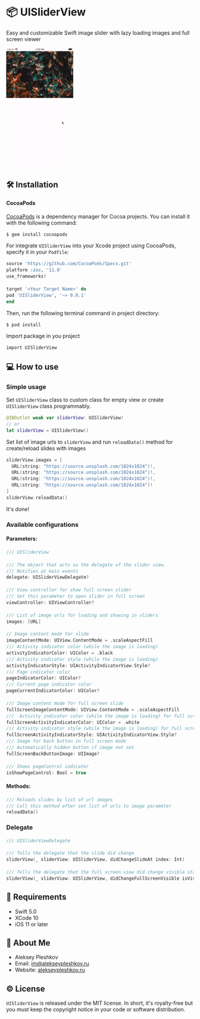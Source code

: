 # 📦 UISliderView

Easy and customizable Swift image slider with lazy loading images and full screen viewer

<img src="https://github.com/AlekseyPleshkov/UISliderView/blob/master/preview.gif?raw=true"/></a>

## 🛠 Installation

#### CocoaPods

[CocoaPods](https://cocoapods.org) is a dependency manager for Cocoa projects. You can install it with the following command:

```bash
$ gem install cocoapods
```

For integrate `UISliderView` into your Xcode project using CocoaPods, specify it in your `Podfile`:

```ruby
source 'https://github.com/CocoaPods/Specs.git'
platform :ios, '11.0'
use_frameworks!

target '<Your Target Name>' do
pod 'UISliderView', '~> 0.0.1'
end
```

Then, run the following terminal command in project directory:

```bash
$ pod install
```

Import package in you project

```
import UISliderView
```

## 💻 How to use

### Simple usage

Set `UISliderView` class to custom class for empty view or create `UISliderView` class programmably.

```swift
@IBOutlet weak var sliderView: UISliderView!
// or
let sliderView = UISliderView()
```

Set list of image urls to `sliderView` and run `reloadData()` method for create/reload slides with images

```swift
sliderView.images = [
  URL(string: "https://source.unsplash.com/1024x1024")!,
  URL(string: "https://source.unsplash.com/1024x1024")!,
  URL(string: "https://source.unsplash.com/1024x1024")!,
  URL(string: "https://source.unsplash.com/1024x1024")!
]
sliderView.reloadData()
```

It's done!

### Available configurations

#### Parameters:
```swift
/// UISliderView

/// The object that acts as the delegate of the slider view.
/// Notifies at main events
delegate: UISliderViewDelegate?

/// View controller for show full screen slider
/// Set this parameter to open slider in full screen
viewController: UIViewController?

/// List of image urls for loading and showing in sliders
images: [URL]

// Image content mode for slide
imageContentMode: UIView.ContentMode = .scaleAspectFill
/// Activity indicator color (while the image is loading)
activityIndicatorColor: UIColor = .black
/// Activity indicator style (while the image is loading)
activityIndicatorStyle: UIActivityIndicatorView.Style?
/// Page indicator color
pageIndicatorColor: UIColor?
/// Current page indicator color
pageCurrentIndicatorColor: UIColor?

/// Image content mode for full screen slide
fullScreenImageContentMode: UIView.ContentMode = .scaleAspectFill
///  Activity indicator color (while the image is loading) for full screen slide
fullScreenActivityIndicatorColor: UIColor = .white
/// Activity indicator style (while the image is loading) for full screen slide
fullScreenActivityIndicatorStyle: UIActivityIndicatorView.Style?
/// Image for back button in full screen mode
/// Automatically hidden button if image not set
fullScreenBackButtonImage: UIImage?

/// Shows pageControl indicator
isShowPageControl: Bool = true
```

#### Methods:
```swift
/// Reloads slides by list of url images
/// Call this method after set list of urls to image parameter
reloadData()
```

### Delegate

```swift
/// UISliderViewDelegate

/// Tells the delegate that the slide did change
sliderView(_ sliderView: UISliderView, didChangeSlideAt index: Int)

/// Tells the delegate that the full screen view did change visible state
sliderView(_ sliderView: UISliderView, didChangeFullScreenVisible isVisible: Bool)
```

## 🚧 Requirements

- Swift 5.0
- XCode 10
- iOS 11 or later

## 🖖 About Me

* Aleksey Pleshkov
* Email: [im@alekseypleshkov.ru](mailto:im@alekseypleshkov.ru)
* Website: [alekseypleshkov.ru](https://alekseypleshkov.ru)

## ©️ License

`UISliderView` is released under the MIT license. In short, it's royalty-free but you must keep the copyright notice in your code or software distribution.
